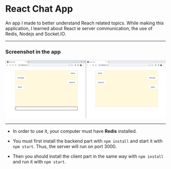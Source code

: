 # React Chat App

An app I made to better understand Reach related topics. While making this application, I learned about React ie server communication, the use of Redis, Nodejs and Socket.IO.

---
### Screenshot in the app


<img src="/docs/chat-app-screenshot.png">

---

- In order to use it, your computer must have **Redis** installed.

- You must first install the backend part with `npm install` and start it with `npm start`. Thus, the server will run on port 3000.

- Then you should install the client part in the same way with `npm install` and run it with `npm start`.
